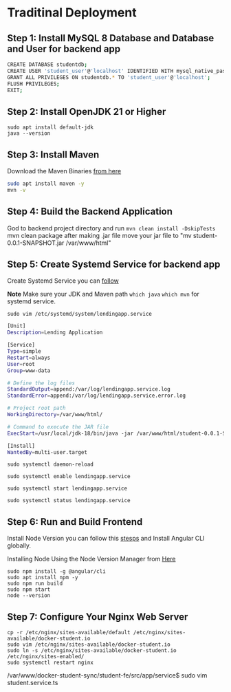 

# Traditinal Deployment


## Step 1: Install MySQL 8 Database and Database and User for backend app


```bash
CREATE DATABASE studentdb;
CREATE USER 'student_user'@'localhost' IDENTIFIED WITH mysql_native_password BY 'Nasir#4321';
GRANT ALL PRIVILEGES ON studentdb.* TO 'student_user'@'localhost';
FLUSH PRIVILEGES;
EXIT;
```

## Step 2: Install OpenJDK 21 or Higher

```
sudo apt install default-jdk
java --version
```
## Step 3: Install Maven

Download the Maven Binaries [from here](https://dlcdn.apache.org/maven/maven-3/3.9.9/binaries/apache-maven-3.9.9-bin.tar.gz)

```bash
sudo apt install maven -y
mvn -v
```
## Step 4: Build the Backend Application

God to backend project directory and run `mvn clean install -DskipTests`
mvn clean package
after making .jar file move your jar file to  "mv student-0.0.1-SNAPSHOT.jar /var/www/html"



## Step 5: Create Systemd Service for backend app

Create Systemd Service you can [follow](https://github.com/nasirnjs/LinuxOpsHub/blob/main/create_systemd_service.md)

**Note** Make sure your JDK and Maven path `which java` `which mvn` for systemd service.

`sudo vim /etc/systemd/system/lendingapp.service`

```bash
[Unit]
Description=Lending Application

[Service]
Type=simple
Restart=always
User=root
Group=www-data

# Define the log files
StandardOutput=append:/var/log/lendingapp.service.log
StandardError=append:/var/log/lendingapp.service.error.log

# Project root path
WorkingDirectory=/var/www/html/

# Command to execute the JAR file
ExecStart=/usr/local/jdk-18/bin/java -jar /var/www/html/student-0.0.1-SNAPSHOT.jar

[Install]
WantedBy=multi-user.target

```

`sudo systemctl daemon-reload`

`sudo systemctl enable lendingapp.service`

`sudo systemctl start lendingapp.service`

`sudo systemctl status lendingapp.service`


## Step 6: Run and Build Frontend

Install Node Version you can follow this [stesps](https://github.com/nasirnjs/LinuxOpsHub/blob/main/install-node-via-nvode-versionmanager.md#installing-node-using-the-node-version-manager) and Install Angular CLI globally.

Installing Node Using the Node Version Manager from [Here](https://github.com/nasirnjs/LinuxOpsHub/blob/main/install-node-via-nvode-versionmanager.md)

`sudo npm install -g @angular/cli`  
`sudo apt install npm -y`  
`sudo npm run build`  
`sudo npm start`  
`node --version`  

## Step 7: Configure Your Nginx Web Server
```
cp -r /etc/nginx/sites-available/default /etc/nginx/sites-available/docker-student.io 
sudo vim /etc/nginx/sites-available/docker-student.io
sudo ln -s /etc/nginx/sites-available/docker-student.io /etc/nginx/sites-enabled/
sudo systemctl restart nginx
```

/var/www/docker-student-sync/student-fe/src/app/service$ sudo vim student.service.ts
